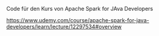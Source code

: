 Code für den Kurs von Apache Spark for JAva Developers

https://www.udemy.com/course/apache-spark-for-java-developers/learn/lecture/12297534#overview
